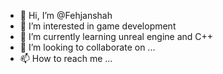 - 👋 Hi, I’m @Fehjanshah
- 👀 I’m interested in game development
- 🌱 I’m currently learning unreal engine and C++
- 💞️ I’m looking to collaborate on ...
- 📫 How to reach me ...

<!---
Fehjanshah/Fehjanshah is a ✨ special ✨ repository because its `README.md` (this file) appears on your GitHub profile.
You can click the Preview link to take a look at your changes.
--->
